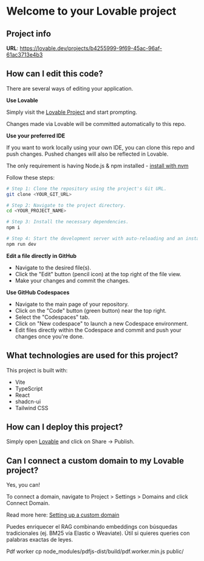 # Welcome to your Lovable project

## Project info

**URL**: https://lovable.dev/projects/b4255999-9f69-45ac-96af-61ac3713e4b3

## How can I edit this code?

There are several ways of editing your application.

**Use Lovable**

Simply visit the [Lovable Project](https://lovable.dev/projects/b4255999-9f69-45ac-96af-61ac3713e4b3) and start prompting.

Changes made via Lovable will be committed automatically to this repo.

**Use your preferred IDE**

If you want to work locally using your own IDE, you can clone this repo and push changes. Pushed changes will also be reflected in Lovable.

The only requirement is having Node.js & npm installed - [install with nvm](https://github.com/nvm-sh/nvm#installing-and-updating)

Follow these steps:

```sh
# Step 1: Clone the repository using the project's Git URL.
git clone <YOUR_GIT_URL>

# Step 2: Navigate to the project directory.
cd <YOUR_PROJECT_NAME>

# Step 3: Install the necessary dependencies.
npm i

# Step 4: Start the development server with auto-reloading and an instant preview.
npm run dev
```

**Edit a file directly in GitHub**

- Navigate to the desired file(s).
- Click the "Edit" button (pencil icon) at the top right of the file view.
- Make your changes and commit the changes.

**Use GitHub Codespaces**

- Navigate to the main page of your repository.
- Click on the "Code" button (green button) near the top right.
- Select the "Codespaces" tab.
- Click on "New codespace" to launch a new Codespace environment.
- Edit files directly within the Codespace and commit and push your changes once you're done.

## What technologies are used for this project?

This project is built with:

- Vite
- TypeScript
- React
- shadcn-ui
- Tailwind CSS

## How can I deploy this project?

Simply open [Lovable](https://lovable.dev/projects/b4255999-9f69-45ac-96af-61ac3713e4b3) and click on Share -> Publish.

## Can I connect a custom domain to my Lovable project?

Yes, you can!

To connect a domain, navigate to Project > Settings > Domains and click Connect Domain.

Read more here: [Setting up a custom domain](https://docs.lovable.dev/features/custom-domain#custom-domain)

Puedes enriquecer el RAG combinando embeddings con búsquedas tradicionales (ej. BM25 vía Elastic o Weaviate). Útil si quieres queries con palabras exactas de leyes.

Pdf worker
cp node_modules/pdfjs-dist/build/pdf.worker.min.js public/
